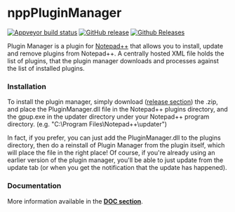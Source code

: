 # nppPluginManager

[![Appveyor build status](https://ci.appveyor.com/api/projects/status/github/bruderstein/npppluginmanager?branch=master&svg=true)](https://ci.appveyor.com/project/bruderstein/npppluginmanager)
[![GitHub release](https://img.shields.io/github/release/bruderstein/npppluginmanager.svg)](https://github.com/bruderstein/nppPluginManager/releases)
[![Github Releases](https://img.shields.io/github/downloads/bruderstein/nppPluginManager/latest/total.svg)](https://github.com/bruderstein/nppPluginManager/releases)

Plugin Manager is a plugin for [Notepad++](https://github.com/notepad-plus-plus/notepad-plus-plus) that allows you to install, update and remove plugins from Notepad++. A centrally hosted XML file holds the list of plugins, that the plugin manager downloads and processes against the list of installed plugins. 

 ### Installation
 
To install the plugin manager, simply download ([release section](https://github.com/bruderstein/nppPluginManager/releases)) the .zip, and place the PluginManager.dll file in the Notepad++ plugins directory, and the gpup.exe in the updater directory under your Notepad++ program directory. (e.g. "C:\Program Files\Notepad++\updater")

In fact, if you prefer, you can just add the PluginManager.dll to the plugins directory, then do a reinstall of Plugin Manager from the plugin itself, which will place the file in the right place! Of course, if you're already using an earlier version of the plugin manager, you'll be able to just update from the update tab (or when you get the notification that the update has happened).

### **Documentation**

More information available in the **[DOC section](https://rawgit.com/bruderstein/nppPluginManager/master/doc/index.html)**.

